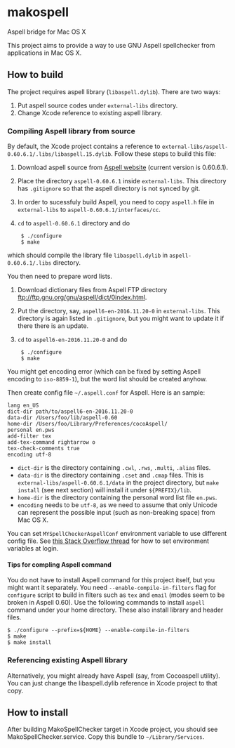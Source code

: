 # makospell

Aspell bridge for Mac OS X

This project aims to provide a way to use GNU Aspell spellchecker from applications in Mac OS X.

## How to build

The project requires aspell library (`libaspell.dylib`). There are two ways:

1. Put aspell source codes under `external-libs` directory.
2. Change Xcode reference to existing aspell library.

### Compiling Aspell library from source

By default, the Xcode project contains a reference to `external-libs/aspell-0.60.6.1/.libs/libaspell.15.dylib`.
Follow these steps to build this file:

1. Download aspell source from [Aspell website](http://aspell.net/) (current version is 0.60.6.1).
2. Place the directory `aspell-0.60.6.1` inside `external-libs`.
   This directory has `.gitignore` so that the aspell directory is not synced by git.
3. In order to sucessfuly build Aspell, you need to copy `aspell.h` file in `external-libs` to `aspell-0.60.6.1/interfaces/cc`.
4. `cd` to `aspell-0.60.6.1` directory and do

        $ ./configure
        $ make

which should compile the library file `libaspell.dylib` in `aspell-0.60.6.1/.libs` directory.

You then need to prepare word lists.

1. Download dictionary files from Aspell FTP directory ftp://ftp.gnu.org/gnu/aspell/dict/0index.html.
2. Put the directory, say, `aspell6-en-2016.11.20-0` in `external-libs`.
   This directory is again listed in `.gitignore`, but you might want to update it if there there is an update.
3. `cd` to `aspell6-en-2016.11.20-0` and do

        $ ./configure
        $ make

You might get encoding error (which can be fixed by setting Aspell encoding to `iso-8859-1`), but the word list should be created anyhow.

Then create config file `~/.aspell.conf` for Aspell.
Here is an sample:

    lang en_US
    dict-dir path/to/aspell6-en-2016.11.20-0
    data-dir /Users/foo/lib/aspell-0.60
    home-dir /Users/foo/Library/Preferences/cocoAspell/
    personal en.pws
    add-filter tex
    add-tex-command rightarrow o
    tex-check-comments true
    encoding utf-8

* `dict-dir` is the directory containing `.cwl`, `.rws`, `.multi`, `.alias` files.
* `data-dir` is the directory containing `.cset` and `.cmap` files.
  This is `external-libs/aspell-0.60.6.1/data` in the project directory, but `make install` (see next section) will install it under `${PREFIX}/lib`.
* `home-dir` is the directory containing the personal word list file `en.pws`.
* `encoding` needs to be `utf-8`, as we need to assume that only Unicode can represent the possible input (such as non-breaking space) from Mac OS X.

You can set `MYSpellCheckerAspellConf` environment variable to use different config file.
See [this Stack Overflow thread](http://stackoverflow.com/questions/25385934/setting-environment-variables-via-launchd-conf-no-longer-works-in-os-x-yosemite/26586170#26586170) for how to set environment variables at login.

#### Tips for compling Aspell command

You do not have to install Aspell command for this project itself, but you might want it separately.
You need `--enable-compile-in-filters` flag for `configure` script to build in filters such as `tex` and `email` (modes seem to be broken in Aspell 0.60).
Use the following commands to install `aspell` command under your home directory.
These also install library and header files.

    $ ./configure --prefix=${HOME} --enable-compile-in-filters
    $ make
    $ make install

### Referencing existing Aspell library

Alternatively, you might already have Aspell (say, from Cocoaspell utility).
You can just change the libaspell.dylib reference in Xcode project to that copy.

## How to install

After building MakoSpellChecker target in Xcode project, you should see MakoSpellChecker.service.
Copy this bundle to `~/Library/Services`.
